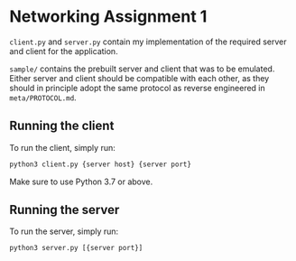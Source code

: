 # Networking Assignment 1

`client.py` and `server.py` contain my implementation of the required server and client for the application.

`sample/` contains the prebuilt server and client that was to be emulated. Either server and client should be compatible with each other, as they should in principle adopt the same protocol as reverse engineered in `meta/PROTOCOL.md`.

## Running the client

To run the client, simply run:

```bash
python3 client.py {server host} {server port}
```

Make sure to use Python 3.7 or above.

## Running the server

To run the server, simply run:

```bash
python3 server.py [{server port}]
```


